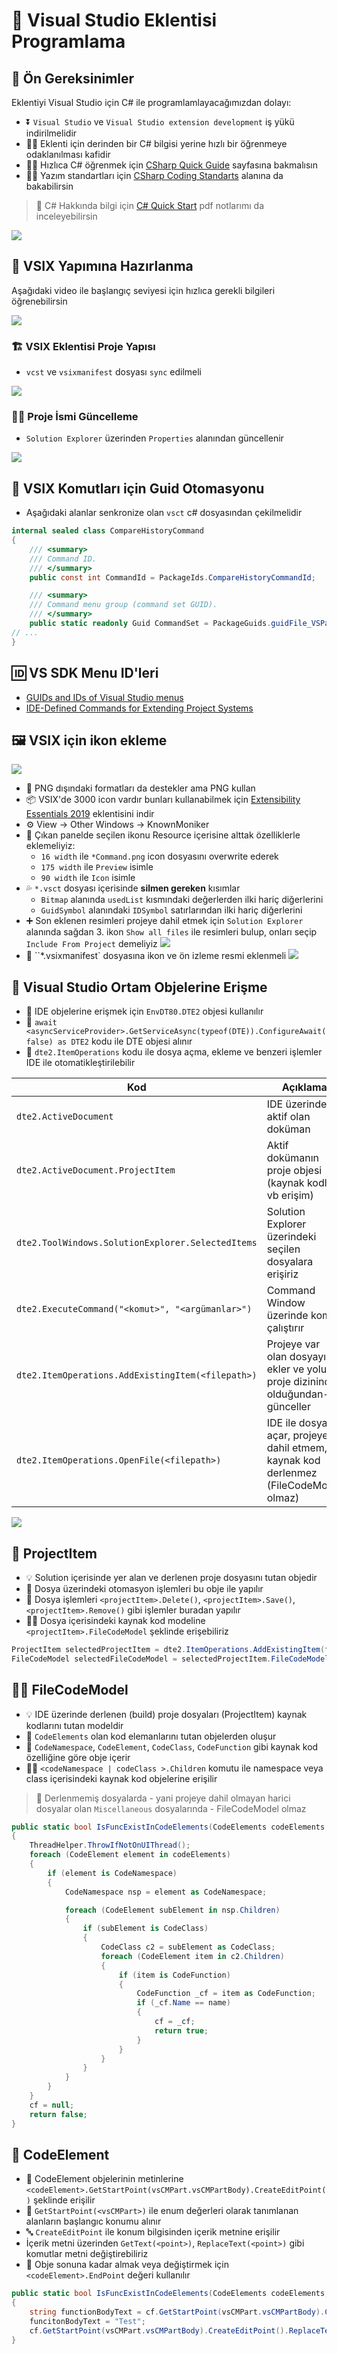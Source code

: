 # 🧩 Visual Studio Eklentisi Programlama

## 💎 Ön Gereksinimler

Eklentiyi Visual Studio için C# ile programlamlayacağımızdan dolayı:

- ⏬ `Visual Studio` ve `Visual Studio extension development` iş yükü indirilmelidir
- 💁‍♂️ Eklenti için derinden bir C# bilgisi yerine hızlı bir öğrenmeye odaklanılması kafidir
- 🏃‍♂️ Hızlıca C# öğrenmek için [CSharp Quick Guide](https://www.tutorialspoint.com/csharp/csharp_quick_guide.htm) sayfasına bakmalısın
- 👮‍♂️ Yazım standartları için [CSharp Coding Standarts](https://www.dofactory.com/reference/csharp-coding-standards) alanına da bakabilirsin

> 📃 C# Hakkında bilgi için [C# Quick Start](./assets/C#%20Quick%20Start.pdf) pdf notlarımı da inceleyebilirsin

![](./assets/visual_studio_extension_development.png)

## 🔰 VSIX Yapımına Hazırlanma

Aşağıdaki video ile başlangıç seviyesi için hızlıca gerekli bilgileri öğrenebilirsin

[![](assets/vs_extensibility_2015_template.png)](https://channel9.msdn.com/Events/Build/2016/B886/player)


### 🏗️ VSIX Eklentisi Proje Yapısı

- `vcst` ve `vsixmanifest` dosyası `sync` edilmeli

![](assets/vsix_project_structure.png)

### 👨‍🔧 Proje İsmi Güncelleme

- `Solution Explorer` üzerinden `Properties` alanından güncellenir

![](assets/vsix_change_project_name.png)

## 🤖 VSIX Komutları için Guid Otomasyonu

- Aşağıdaki alanlar senkronize olan `vsct` c# dosyasından çekilmelidir

```c#
internal sealed class CompareHistoryCommand
{
    /// <summary>
    /// Command ID.
    /// </summary>
    public const int CommandId = PackageIds.CompareHistoryCommandId;

    /// <summary>
    /// Command menu group (command set GUID).
    /// </summary>
    public static readonly Guid CommandSet = PackageGuids.guidFile_VSPackageCmdSet;
// ...
}
```

## 🆔 VS SDK Menu ID'leri

- [GUIDs and IDs of Visual Studio menus](https://docs.microsoft.com/en-us/visualstudio/extensibility/internals/guids-and-ids-of-visual-studio-menus?view=vs-2019s)
- [IDE-Defined Commands for Extending Project Systems](https://docs.microsoft.com/en-us/visualstudio/extensibility/internals/ide-defined-commands-for-extending-project-systems?view=vs-2019s)


## 🖼️ VSIX için ikon ekleme

![](assets/vsix_known_monikers.png)

- 🌟 PNG dışındaki formatları da destekler ama PNG kullan
- 📦 VSIX'de 3000 icon vardır bunları kullanabilmek için [Extensibility Essentials 2019](https://marketplace.visualstudio.com/items?itemName=MadsKristensen.ExtensibilityEssentials2019) eklentisini indir
- ⚙️ View -> Other Windows -> KnownMoniker
- 📝 Çıkan panelde seçilen ikonu Resource içerisine alttak özelliklerle eklemeliyiz:
  - `16 width` ile  `*Command.png` icon dosyasını overwrite ederek
  - `175 width` ile `Preview` isimle
  - `90 width` ile `Icon` isimle
- 💦 `*.vsct` dosyası içerisinde **silmen gereken** kısımlar
  -  `Bitmap` alanında `usedList` kısmındaki değerlerden ilki hariç diğerlerini
  -  `GuidSymbol` alanındaki `IDSymbol` satırlarından ilki hariç diğerlerini
- ➕ Son eklenen resimleri projeye dahil etmek için `Solution Explorer` alanında  sağdan 3. ikon `Show all files` ile resimleri bulup, onları seçip `Include From Project` demeliyiz
![](assets/vsıx_resources_example.png)
- 🔨 ``*.vsixmanifest` dosyasına ikon ve ön izleme resmi eklenmeli
![](assets/vsix_manifest_res_icon.png)

## 🐥 Visual Studio Ortam Objelerine Erişme

- 💠 IDE objelerine erişmek için `EnvDT80.DTE2` objesi kullanılır
- 🍎 `await <asyncServiceProvider>.GetServiceAsync(typeof(DTE)).ConfigureAwait(false) as DTE2` kodu ile DTE objesi alınır
- 📂 `dte2.ItemOperations` kodu ile dosya açma, ekleme ve benzeri işlemler IDE ile otomatikleştirilebilir

| Kod | Açıklama|
| -   | -        |
| `dte2.ActiveDocument` | IDE üzerinde aktif olan doküman |
| `dte2.ActiveDocument.ProjectItem` | Aktif dokümanın proje objesi (kaynak kodlara vb erişim)
| `dte2.ToolWindows.SolutionExplorer.SelectedItems` | Solution Explorer üzerindeki seçilen dosyalara erişiriz|
| `dte2.ExecuteCommand("<komut>", "<argümanlar>")` | Command Window üzerinde komut çalıştırır |
| `dte2.ItemOperations.AddExistingItem(<filepath>)` | Projeye var olan dosyayı ekler ve yolun -proje dizininde olduğundan-  günceller |
| `dte2.ItemOperations.OpenFile(<filepath>)` | IDE ile dosyayı açar, projeye dahil etmem, kaynak kod derlenmez (FileCodeModel olmaz) |


![](assets/vsix_dte_automation_model.png)

## 📁 ProjectItem

- 💡 Solution içerisinde yer alan ve derlenen proje dosyasını tutan objedir
- 🤖 Dosya üzerindeki otomasyon işlemleri bu obje ile yapılır
- 📂 Dosya işlemleri `<projectItem>.Delete()`, `<projectItem>.Save()`, `<projectItem>.Remove()` gibi işlemler buradan yapılır
- 👨‍💻 Dosya içerisindeki kaynak kod modeline `<projectItem>.FileCodeModel` şeklinde erişebiliriz

```c#
ProjectItem selectedProjectItem = dte2.ItemOperations.AddExistingItem(filePath);
FileCodeModel selectedFileCodeModel = selectedProjectItem.FileCodeModel;
```

## 👨‍💻 FileCodeModel

- 💡 IDE üzerinde derlenen (build) proje dosyaları (ProjectItem) kaynak kodlarını tutan modeldir
- 🍏 `CodeElements` olan kod elemanlarını tutan objelerden oluşur
- 🍎 `CodeNamespace`, `CodeElement`, `CodeClass`, `CodeFunction` gibi kaynak kod özelliğine göre obje içerir
- 👨‍💻 `<codeNamespace | codeClass >.Children` komutu ile namespace veya class içerisindeki kaynak kod objelerine erişilir

> 📢 Derlenmemiş dosyalarda - yani projeye dahil olmayan harici dosyalar olan `Miscellaneous` dosyalarında - FileCodeModel olmaz

```c#
public static bool IsFuncExistInCodeElements(CodeElements codeElements, string name, out CodeFunction cf)
{
    ThreadHelper.ThrowIfNotOnUIThread();
    foreach (CodeElement element in codeElements)
    {
        if (element is CodeNamespace)
        {
            CodeNamespace nsp = element as CodeNamespace;

            foreach (CodeElement subElement in nsp.Children)
            {
                if (subElement is CodeClass)
                {
                    CodeClass c2 = subElement as CodeClass;
                    foreach (CodeElement item in c2.Children)
                    {
                        if (item is CodeFunction)
                        {
                            CodeFunction _cf = item as CodeFunction;
                            if (_cf.Name == name)
                            {
                                cf = _cf;
                                return true;
                            }
                        }
                    }
                }
            }
        }
    }
    cf = null;
    return false;
}
```

## 🍏 CodeElement

- 🐥 CodeElement objelerinin metinlerine `<codeElement>.GetStartPoint(vsCMPart.vsCMPartBody).CreateEditPoint()` şeklinde erişilir
- 📌 `GetStartPoint(<vsCMPart>)` ile enum değerleri olarak tanımlanan alanların başlangıc konumu alınır
- 🔤 `CreateEditPoint` ile konum bilgisinden içerik metnine erişilir
- İçerik metni üzerinden `GetText(<point>)`, `ReplaceText(<point>)` gibi komutlar metni değiştirebiliriz
- 📝 Obje sonuna kadar almak veya değiştirmek için `<codeElement>.EndPoint` değeri kullanılır

```c#
public static bool IsFuncExistInCodeElements(CodeElements codeElements, string name, out CodeFunction cf) 
{
    string functionBodyText = cf.GetStartPoint(vsCMPart.vsCMPartBody).CreateEditPoint().GetText(cf.EndPoint);
    funcitonBodyText = "Test";
    cf.GetStartPoint(vsCMPart.vsCMPartBody).CreateEditPoint().ReplaceText(cf.EndPoint, funcitonBodyText, (int)vsEPReplaceTextOptions.vsEPReplaceTextAutoformat);
}
```
